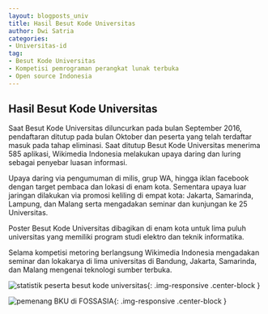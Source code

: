 ```yaml
---
layout: blogposts_univ
title: Hasil Besut Kode Universitas
author: Dwi Satria
categories:
- Universitas-id
tag:
- Besut Kode Universitas
- Kompetisi pemrograman perangkat lunak terbuka
- Open source Indonesia
---
```


## Hasil Besut Kode Universitas

Saat Besut Kode Universitas diluncurkan pada bulan September 2016, pendaftaran ditutup pada bulan Oktober dan peserta yang telah terdaftar masuk pada tahap eliminasi. 
Saat ditutup Besut Kode Universitas menerima 585 aplikasi, Wikimedia Indonesia melakukan upaya daring dan luring sebagai penyebar luasan informasi. 

Upaya daring via pengumuman di milis, grup WA, hingga iklan facebook dengan target pembaca dan lokasi di enam kota. Sementara upaya luar jaringan dilakukan via promosi keliling di empat kota: Jakarta, Samarinda, Lampung, dan Malang serta mengadakan seminar dan kunjungan ke 25 Universitas. 

Poster Besut Kode Universitas dibagikan di enam kota untuk lima puluh universitas yang memiliki program studi elektro dan teknik informatika. 

Selama kompetisi metoring berlangsung Wikimedia Indonesia mengadakan seminar dan lokakarya di lima universitas di Bandung, Jakarta, Samarinda, dan Malang mengenai teknologi sumber terbuka.

![statistik peserta besut kode universitas](http://besutkode.org/assets/img/piechartBKU.jpg "piechart BKU"){: .img-responsive .center-block } 

![pemenang BKU di FOSSASIA](http://besutkode.org/assets/img/semua.JPG "pemenang BKU di Fossasia"){: .img-responsive .center-block } 
